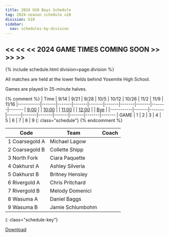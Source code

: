 ```yaml
---
title: 2024 U10 Boys Schedule
tag: 2024-season schedule u10
division: U10
sidebar:
  nav: schedules-by-division
---
```


## << << << 2024 GAME TIMES COMING SOON >> >> >>

{% include schedule.html division=page.division %}

All matches are held at the lower fields behind Yosemite High School.

Games are played in 25-minute halves.

{% comment %}
| Time      | 9/14  | 9/21  | 9/28  | 10/5  | 10/12 | 10/26 | 11/2  | 11/9 | 11/16
|-----------|-------|-------|-------|-------|-------|-------|-------|-------|-------
| <u>9:00</u> |
| <u>10:00</u> |
| <u>11:00</u> |
| <u>12:00</u> |
| <u>Bye</u>  |
|-----------|-------|-------|-------|-------|-------|-------|-------|-------|-------
| GAME      | 1     | 2     | 3     | 4     | 5     | 6     | 7     | 8     | 9
{: class="schedule"}
{% endcomment %}

| Code | Team          | Coach
|------|---------------|---------------
| 1		Coarsegold A   | Michael Lagow
| 2		Coarsegold B   | Collette Shipp
| 3		North Fork     | Ciara Paquette
| 4		Oakhurst A     | Ashley Silveria
| 5		Oakhurst B     | Britney Hensley
| 6		Rivergold A    | Chris Pritchard
| 7		Rivergold B    | Melody Domenici
| 8		Wasuma A       | Daniel Baggs
| 9		Wasuma B       | Jamie Schlumbohm
{: class="schedule-key"}

[Download](/schedules/2024/MAYSL-2024-U10-boys.pdf)
